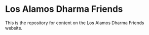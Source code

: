 # Los Alamos Dharma Friends
This is the repository for content on the Los Alamos Dharma Friends website.
